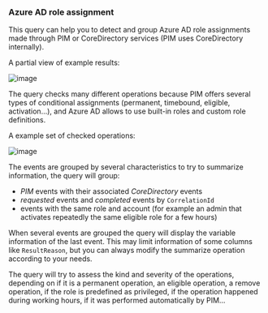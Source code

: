### Azure AD role assignment

This query can help you to detect and group Azure AD role assignments made through PIM or CoreDirectory services (PIM uses CoreDirectory internally).

A partial view of example results:

![image](https://user-images.githubusercontent.com/2527990/184909897-18503caf-4c1a-4816-96c9-a50a36a9af14.png)


The query checks many different operations because PIM offers several types of conditional assignments (permanent, timebound, eligible, activation...), and Azure AD allows to use built-in roles and custom role definitions.

A example set of checked operations:

![image](https://user-images.githubusercontent.com/2527990/184901612-b6bccf47-7747-46e0-a3a2-441f91eb6385.png)

The events are grouped by several characteristics to try to summarize information, the query will group:
- *PIM* events with their associated *CoreDirectory* events
- *requested* events and *completed* events by ```CorrelationId```
- events with the same role and account (for example an admin that activates repeatedly the same eligible role for a few hours)

When several events are grouped the query will display the variable information of the last event. This may limit information of some columns like ```ResultReason```, but you can always modify the summarize operation according to your needs.

The query will try to assess the kind and severity of the operations, depending on if it is a permanent operation, an eligible operation, a remove operation, if the role is predefined as privileged, if the operation happened during working hours, if it was performed automatically by PIM...
